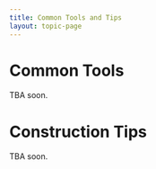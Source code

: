 ```yaml
---
title: Common Tools and Tips
layout: topic-page
---
```


# Common Tools

TBA soon.

# Construction Tips

TBA soon.

